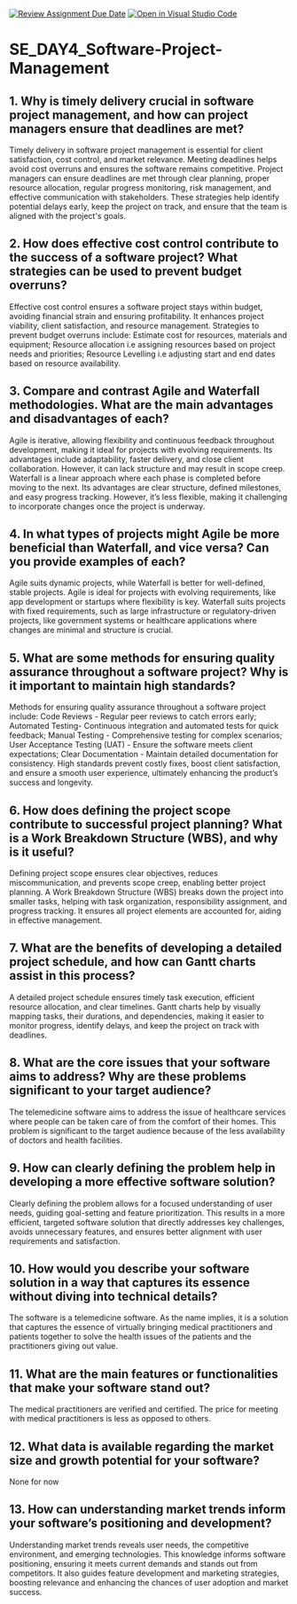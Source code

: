 [![Review Assignment Due Date](https://classroom.github.com/assets/deadline-readme-button-22041afd0340ce965d47ae6ef1cefeee28c7c493a6346c4f15d667ab976d596c.svg)](https://classroom.github.com/a/9pw6JKcu)
[![Open in Visual Studio Code](https://classroom.github.com/assets/open-in-vscode-2e0aaae1b6195c2367325f4f02e2d04e9abb55f0b24a779b69b11b9e10269abc.svg)](https://classroom.github.com/online_ide?assignment_repo_id=16223744&assignment_repo_type=AssignmentRepo)
# SE_DAY4_Software-Project-Management
## 1. Why is timely delivery crucial in software project management, and how can project managers ensure that deadlines are met?
Timely delivery in software project management is essential for client satisfaction, cost control, and market relevance. Meeting deadlines helps avoid cost overruns and ensures the software remains competitive. Project managers can ensure deadlines are met through clear planning, proper resource allocation, regular progress monitoring, risk management, and effective communication with stakeholders. These strategies help identify potential delays early, keep the project on track, and ensure that the team is aligned with the project's goals.

## 2. How does effective cost control contribute to the success of a software project? What strategies can be used to prevent budget overruns?
Effective cost control ensures a software project stays within budget, avoiding financial strain and ensuring profitability. It enhances project viability, client satisfaction, and resource management. Strategies to prevent budget overruns include: Estimate cost for resources, materials and equipment; Resource allocation i.e assigning resources based on project needs and priorities; Resource Levelling i.e adjusting start and end dates based on resource availability.

## 3. Compare and contrast Agile and Waterfall methodologies. What are the main advantages and disadvantages of each?
Agile is iterative, allowing flexibility and continuous feedback throughout development, making it ideal for projects with evolving requirements. Its advantages include adaptability, faster delivery, and close client collaboration. However, it can lack structure and may result in scope creep.
Waterfall is a linear approach where each phase is completed before moving to the next. Its advantages are clear structure, defined milestones, and easy progress tracking. However, it’s less flexible, making it challenging to incorporate changes once the project is underway. 

## 4. In what types of projects might Agile be more beneficial than Waterfall, and vice versa? Can you provide examples of each?
Agile suits dynamic projects, while Waterfall is better for well-defined, stable projects.
Agile is ideal for projects with evolving requirements, like app development or startups where flexibility is key. Waterfall suits projects with fixed requirements, such as large infrastructure or regulatory-driven projects, like government systems or healthcare applications where changes are minimal and structure is crucial.

## 5. What are some methods for ensuring quality assurance throughout a software project? Why is it important to maintain high standards?
Methods for ensuring quality assurance throughout a software project include: Code Reviews - Regular peer reviews to catch errors early; Automated Testing- Continuous integration and automated tests for quick feedback; Manual Testing - Comprehensive testing for complex scenarios; User Acceptance Testing (UAT) - Ensure the software meets client expectations; Clear Documentation - Maintain detailed documentation for consistency.
High standards prevent costly fixes, boost client satisfaction, and ensure a smooth user experience, ultimately enhancing the product’s success and longevity.


## 6. How does defining the project scope contribute to successful project planning? What is a Work Breakdown Structure (WBS), and why is it useful?
Defining project scope ensures clear objectives, reduces miscommunication, and prevents scope creep, enabling better project planning. 
A Work Breakdown Structure (WBS) breaks down the project into smaller tasks, helping with task organization, responsibility assignment, and progress tracking. It ensures all project elements are accounted for, aiding in effective management.

## 7. What are the benefits of developing a detailed project schedule, and how can Gantt charts assist in this process?
A detailed project schedule ensures timely task execution, efficient resource allocation, and clear timelines. Gantt charts help by visually mapping tasks, their durations, and dependencies, making it easier to monitor progress, identify delays, and keep the project on track with deadlines.

## 8. What are the core issues that your software aims to address? Why are these problems significant to your target audience?
The telemedicine software aims to address the issue of healthcare services where people can be taken care of from the comfort of their homes.
This problem is significant to the target audience because of the less availability of doctors and health facilities.

## 9. How can clearly defining the problem help in developing a more effective software solution?
Clearly defining the problem allows for a focused understanding of user needs, guiding goal-setting and feature prioritization. This results in a more efficient, targeted software solution that directly addresses key challenges, avoids unnecessary features, and ensures better alignment with user requirements and satisfaction.

## 10. How would you describe your software solution in a way that captures its essence without diving into technical details?
The software is a telemedicine software. As the name implies, it is a solution that captures the essence of virtually bringing medical practitioners and patients together to solve the health issues of the patients and the practitioners giving out value.

## 11. What are the main features or functionalities that make your software stand out?
The medical practitioners are verified and certified. The price for meeting with medical practitioners is less as opposed to others.

## 12. What data is available regarding the market size and growth potential for your software?
None for now

## 13. How can understanding market trends inform your software’s positioning and development?
Understanding market trends reveals user needs, the competitive environment, and emerging technologies. This knowledge informs software positioning, ensuring it meets current demands and stands out from competitors. It also guides feature development and marketing strategies, boosting relevance and enhancing the chances of user adoption and market success.

